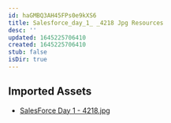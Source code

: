 ```yaml
---
id: haGMBQ3AH45FPs0e9kXS6
title: Salesforce_day_1_ _4218 Jpg Resources
desc: ''
updated: 1645225706410
created: 1645225706410
stub: false
isDir: true
---
```

## Imported Assets
- [SalesForce Day 1 - 4218.jpg](/assets/salesforce-day-1---4218-PoMopSSCHyXc.jpg)
